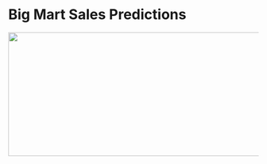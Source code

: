 # Big Mart Sales Predictions

<img src="https://i.ytimg.com/vi/Rv9f2GCZkls/maxresdefault.jpg" height="250" width="1000" >
